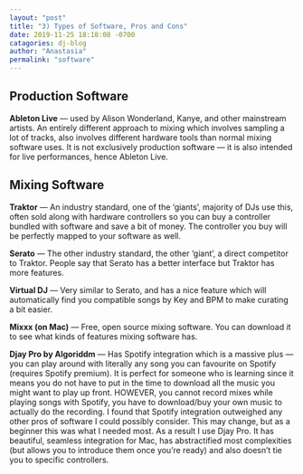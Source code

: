 ```yaml
---
layout: "post"
title: "3) Types of Software, Pros and Cons"
date: 2019-11-25 18:18:08 -0700
catagories: dj-blog
author: "Anastasia"
permalink: "software"
---
```

<h2>Production Software</h2>

<strong>Ableton Live</strong> — used by Alison Wonderland, Kanye, and other mainstream artists. An entirely different approach to mixing which involves sampling a lot of tracks, also involves different hardware tools than normal mixing software uses. It is not exclusively production software — it is also intended for live performances, hence Ableton Live.


<h2>Mixing Software</h2>


<strong>Traktor</strong> — An industry standard, one of the ‘giants’, majority of DJs use this, often sold along with hardware controllers so you can buy a controller bundled with software and save a bit of money. The controller you buy will be perfectly mapped to your software as well.

<strong>Serato</strong> — The other industry standard, the other ‘giant’, a direct competitor to Traktor. People say that Serato has a better interface but Traktor has more features.

<strong>Virtual DJ</strong> — Very similar to Serato, and has a nice feature which will automatically find you compatible songs by Key and BPM to make curating a bit easier.

<strong>Mixxx (on Mac)</strong> — Free, open source mixing software. You can download it to see what kinds of features mixing software has.

<strong>Djay Pro by Algoriddm</strong> — Has Spotify integration which is a massive plus — you can play around with literally any song you can favourite on Spotify (requires Spotify premium). It is perfect for someone who is learning since it means you do not have to put in the time to download all the music you might want to play up front. HOWEVER, you cannot record mixes while playing songs with Spotify, you have to download/buy your own music to actually do the recording.
I found that Spotify integration outweighed any other pros of software I could possibly consider. This may change, but as a beginner this was what I needed most. As a result I use Djay Pro. It has beautiful, seamless integration for Mac, has abstractified most complexities (but allows you to introduce them once you’re ready) and also doesn’t tie you to specific controllers.

